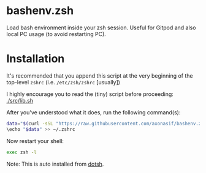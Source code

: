 # bashenv.zsh

Load bash environment inside your zsh session. Useful for Gitpod and also local PC usage (to avoid restarting PC).

# Installation

It's recommended that you append this script at the very beginning of the top-level `zshrc` (i.e. `/etc/zsh/zshrc` [usually])

I highly encourage you to read the (tiny) script before proceeding: [./src/lib.sh](./src/lib.sh)

After you've understood what it does, run the following command(s):

```bash
data="$(curl -sSL "https://raw.githubusercontent.com/axonasif/bashenv.zsh/master/src/lib.sh")bashenv.zsh"
\echo "$data" >> ~/.zshrc
```

Now restart your shell:

```bash
exec zsh -l
```

Note: This is auto installed from [dotsh](https://github.com/axonasif/dotsh).
